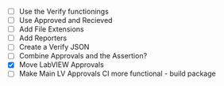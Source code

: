 - [ ] Use the Verify functionings
- [ ] Use Approved and Recieved
- [ ] Add File Extensions
- [ ] Add Reporters
- [ ] Create a Verify JSON
- [ ] Combine Approvals and the Assertion?
- [x] Move LabVIEW Approvals
- [ ] Make Main LV Approvals CI more functional - build package
